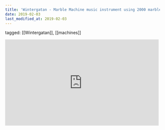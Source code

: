 ```yaml
---
title: 'Wintergatan - Marble Machine music instrument using 2000 marbles - YouTube'
date: 2019-02-03
last_modified_at: 2019-02-03
---
```

tagged: [[Wintergatan]], [[machines]]
<iframe allow="accelerometer; autoplay; clipboard-write; encrypted-media; gyroscope; picture-in-picture" allowfullscreen="" frameborder="0" height="281" id="youtube_iframe" src="https://www.youtube.com/embed/IvUU8joBb1Q?feature=oembed&amp;enablejsapi=1&amp;origin=https://safe.txmblr.com&amp;wmode=opaque" width="500"></iframe>